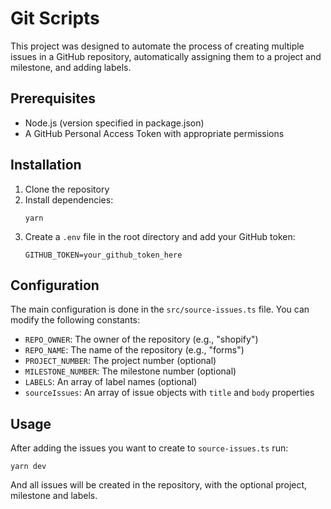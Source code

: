 # Git Scripts

This project was designed to automate the process of creating multiple issues in a GitHub repository, automatically assigning them to a project and milestone, and adding labels.

## Prerequisites

- Node.js (version specified in package.json)
- A GitHub Personal Access Token with appropriate permissions

## Installation

1. Clone the repository
2. Install dependencies:
   ```
   yarn
   ```
3. Create a `.env` file in the root directory and add your GitHub token:
   ```
   GITHUB_TOKEN=your_github_token_here
   ```

## Configuration

The main configuration is done in the `src/source-issues.ts` file. You can modify the following constants:

- `REPO_OWNER`: The owner of the repository (e.g., "shopify")
- `REPO_NAME`: The name of the repository (e.g., "forms")
- `PROJECT_NUMBER`: The project number (optional)
- `MILESTONE_NUMBER`: The milestone number (optional)
- `LABELS`: An array of label names (optional)
- `sourceIssues`: An array of issue objects with `title` and `body` properties

## Usage

After adding the issues you want to create to `source-issues.ts` run:

```
yarn dev
```

And all issues will be created in the repository, with the optional project, milestone and labels.